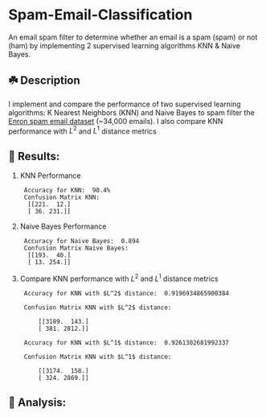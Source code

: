 # Spam-Email-Classification

An email spam filter to determine whether an email is a spam (spam) or not (ham) by implementing 2 supervised learning algorithms KNN & Naive Bayes. 

## ☘️ Description
I implement and compare the performance of two supervised learning algorithms: K Nearest Neighbors (KNN) and Naive Bayes to spam filter the <a href="https://www.kaggle.com/datasets/wanderfj/enron-spam">Enron spam email dataset</a>  (~34,000 emails). I also compare KNN performance with $L^2$ and $L^1$ distance metrics



## 👀 Results:
1. KNN Performance

        Accuracy for KNN:  90.4%
        Confusion Matrix KNN:
         [[221.  12.]
         [ 36. 231.]]

2. Naive Bayes Performance

        Accuracy for Naive Bayes:  0.894
        Confusion Matrix Naive Bayes:
         [[193.  40.]
         [ 13. 254.]]
3. Compare KNN performance with $L^2$ and $L^1$ distance metrics

        Accuracy for KNN with $L^2$ distance:  0.9196934865900384

        Confusion Matrix KNN with $L^2$ distance:
        
            [[3189.  143.]
            [ 381. 2812.]]
        
        Accuracy for KNN with $L^1$ distance:  0.9261302681992337
        
        Confusion Matrix KNN with $L^1$ distance:
        
            [[3174.  158.]
            [ 324. 2869.]]

## 📝 Analysis:
